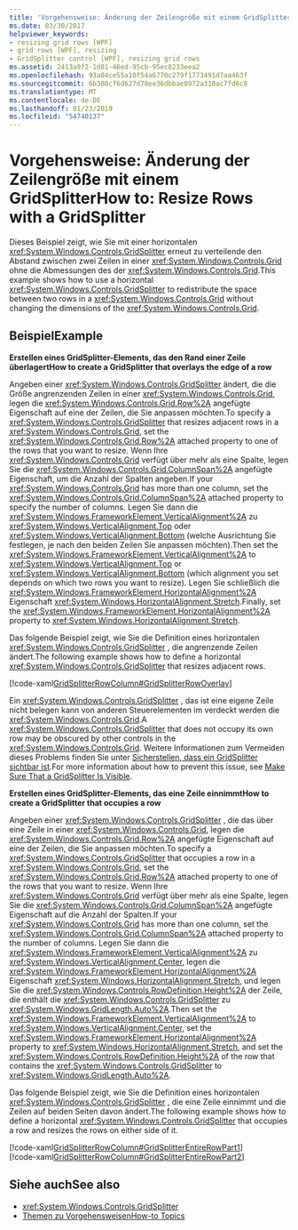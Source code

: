 ```yaml
---
title: 'Vorgehensweise: Änderung der Zeilengröße mit einem GridSplitter'
ms.date: 03/30/2017
helpviewer_keywords:
- resizing grid rows [WPF]
- grid rows [WPF], resizing
- GridSplitter control [WPF], resizing grid rows
ms.assetid: 2413a9f2-1d81-46ed-95cb-95ec8233eea2
ms.openlocfilehash: 93a04ce55a10f54a6770c279f1773491d7aa463f
ms.sourcegitcommit: 6b308cf6d627d78ee36dbbae8972a310ac7fd6c8
ms.translationtype: MT
ms.contentlocale: de-DE
ms.lasthandoff: 01/23/2019
ms.locfileid: "54740137"
---
```

# <a name="how-to-resize-rows-with-a-gridsplitter"></a><span data-ttu-id="9b4b9-102">Vorgehensweise: Änderung der Zeilengröße mit einem GridSplitter</span><span class="sxs-lookup"><span data-stu-id="9b4b9-102">How to: Resize Rows with a GridSplitter</span></span>
<span data-ttu-id="9b4b9-103">Dieses Beispiel zeigt, wie Sie mit einer horizontalen <xref:System.Windows.Controls.GridSplitter> erneut zu verteilende den Abstand zwischen zwei Zeilen in einer <xref:System.Windows.Controls.Grid> ohne die Abmessungen des der <xref:System.Windows.Controls.Grid>.</span><span class="sxs-lookup"><span data-stu-id="9b4b9-103">This example shows how to use a horizontal <xref:System.Windows.Controls.GridSplitter> to redistribute the space between two rows in a <xref:System.Windows.Controls.Grid> without changing the dimensions of the <xref:System.Windows.Controls.Grid>.</span></span>  
  
## <a name="example"></a><span data-ttu-id="9b4b9-104">Beispiel</span><span class="sxs-lookup"><span data-stu-id="9b4b9-104">Example</span></span>  
 <span data-ttu-id="9b4b9-105">**Erstellen eines GridSplitter-Elements, das den Rand einer Zeile überlagert**</span><span class="sxs-lookup"><span data-stu-id="9b4b9-105">**How to create a GridSplitter that overlays the edge of a row**</span></span>  
  
 <span data-ttu-id="9b4b9-106">Angeben einer <xref:System.Windows.Controls.GridSplitter> ändert, die die Größe angrenzenden Zeilen in einer <xref:System.Windows.Controls.Grid>, legen die <xref:System.Windows.Controls.Grid.Row%2A> angefügte Eigenschaft auf eine der Zeilen, die Sie anpassen möchten.</span><span class="sxs-lookup"><span data-stu-id="9b4b9-106">To specify a <xref:System.Windows.Controls.GridSplitter> that resizes adjacent rows in a <xref:System.Windows.Controls.Grid>, set the <xref:System.Windows.Controls.Grid.Row%2A> attached property to one of the rows that you want to resize.</span></span> <span data-ttu-id="9b4b9-107">Wenn Ihre <xref:System.Windows.Controls.Grid> verfügt über mehr als eine Spalte, legen Sie die <xref:System.Windows.Controls.Grid.ColumnSpan%2A> angefügte Eigenschaft, um die Anzahl der Spalten angeben.</span><span class="sxs-lookup"><span data-stu-id="9b4b9-107">If your <xref:System.Windows.Controls.Grid> has more than one column, set the <xref:System.Windows.Controls.Grid.ColumnSpan%2A> attached property to specify the number of columns.</span></span> <span data-ttu-id="9b4b9-108">Legen Sie dann die <xref:System.Windows.FrameworkElement.VerticalAlignment%2A> zu <xref:System.Windows.VerticalAlignment.Top> oder <xref:System.Windows.VerticalAlignment.Bottom> (welche Ausrichtung Sie festlegen, je nach den beiden Zeilen Sie anpassen möchten).</span><span class="sxs-lookup"><span data-stu-id="9b4b9-108">Then set the <xref:System.Windows.FrameworkElement.VerticalAlignment%2A> to <xref:System.Windows.VerticalAlignment.Top> or <xref:System.Windows.VerticalAlignment.Bottom> (which alignment you set depends on which two rows you want to resize).</span></span> <span data-ttu-id="9b4b9-109">Legen Sie schließlich die <xref:System.Windows.FrameworkElement.HorizontalAlignment%2A> Eigenschaft <xref:System.Windows.HorizontalAlignment.Stretch>.</span><span class="sxs-lookup"><span data-stu-id="9b4b9-109">Finally, set the <xref:System.Windows.FrameworkElement.HorizontalAlignment%2A> property to <xref:System.Windows.HorizontalAlignment.Stretch>.</span></span>  
  
 <span data-ttu-id="9b4b9-110">Das folgende Beispiel zeigt, wie Sie die Definition eines horizontalen <xref:System.Windows.Controls.GridSplitter> , die angrenzende Zeilen ändert.</span><span class="sxs-lookup"><span data-stu-id="9b4b9-110">The following example shows how to define a horizontal <xref:System.Windows.Controls.GridSplitter> that resizes adjacent rows.</span></span>  
  
 [!code-xaml[GridSplitterRowColumn#GridSplitterRowOverlay](../../../../samples/snippets/csharp/VS_Snippets_Wpf/GridSplitterRowColumn/CS/Window1.xaml#gridsplitterrowoverlay)]  
  
 <span data-ttu-id="9b4b9-111">Ein <xref:System.Windows.Controls.GridSplitter> , das ist eine eigene Zeile nicht belegen kann von anderen Steuerelementen im verdeckt werden die <xref:System.Windows.Controls.Grid>.</span><span class="sxs-lookup"><span data-stu-id="9b4b9-111">A <xref:System.Windows.Controls.GridSplitter> that does not occupy its own row may be obscured by other controls in the <xref:System.Windows.Controls.Grid>.</span></span> <span data-ttu-id="9b4b9-112">Weitere Informationen zum Vermeiden dieses Problems finden Sie unter [Sicherstellen, dass ein GridSplitter sichtbar ist](../../../../docs/framework/wpf/controls/how-to-make-sure-that-a-gridsplitter-is-visible.md).</span><span class="sxs-lookup"><span data-stu-id="9b4b9-112">For more information about how to prevent this issue, see [Make Sure That a GridSplitter Is Visible](../../../../docs/framework/wpf/controls/how-to-make-sure-that-a-gridsplitter-is-visible.md).</span></span>  
  
 <span data-ttu-id="9b4b9-113">**Erstellen eines GridSplitter-Elements, das eine Zeile einnimmt**</span><span class="sxs-lookup"><span data-stu-id="9b4b9-113">**How to create a GridSplitter that occupies a row**</span></span>  
  
 <span data-ttu-id="9b4b9-114">Angeben einer <xref:System.Windows.Controls.GridSplitter> , die das über eine Zeile in einer <xref:System.Windows.Controls.Grid>, legen die <xref:System.Windows.Controls.Grid.Row%2A> angefügte Eigenschaft auf eine der Zeilen, die Sie anpassen möchten.</span><span class="sxs-lookup"><span data-stu-id="9b4b9-114">To specify a <xref:System.Windows.Controls.GridSplitter> that occupies a row in a <xref:System.Windows.Controls.Grid>, set the <xref:System.Windows.Controls.Grid.Row%2A> attached property to one of the rows that you want to resize.</span></span> <span data-ttu-id="9b4b9-115">Wenn Ihre <xref:System.Windows.Controls.Grid> verfügt über mehr als eine Spalte, legen Sie die <xref:System.Windows.Controls.Grid.ColumnSpan%2A> angefügte Eigenschaft auf die Anzahl der Spalten.</span><span class="sxs-lookup"><span data-stu-id="9b4b9-115">If your <xref:System.Windows.Controls.Grid> has more than one column, set the <xref:System.Windows.Controls.Grid.ColumnSpan%2A> attached property to the number of columns.</span></span> <span data-ttu-id="9b4b9-116">Legen Sie dann die <xref:System.Windows.FrameworkElement.VerticalAlignment%2A> zu <xref:System.Windows.VerticalAlignment.Center>, legen die <xref:System.Windows.FrameworkElement.HorizontalAlignment%2A> Eigenschaft <xref:System.Windows.HorizontalAlignment.Stretch>, und legen Sie die <xref:System.Windows.Controls.RowDefinition.Height%2A> der Zeile, die enthält die <xref:System.Windows.Controls.GridSplitter> zu <xref:System.Windows.GridLength.Auto%2A>.</span><span class="sxs-lookup"><span data-stu-id="9b4b9-116">Then set the <xref:System.Windows.FrameworkElement.VerticalAlignment%2A> to <xref:System.Windows.VerticalAlignment.Center>, set the <xref:System.Windows.FrameworkElement.HorizontalAlignment%2A> property to <xref:System.Windows.HorizontalAlignment.Stretch>, and set the <xref:System.Windows.Controls.RowDefinition.Height%2A> of the row that contains the <xref:System.Windows.Controls.GridSplitter> to <xref:System.Windows.GridLength.Auto%2A>.</span></span>  
  
 <span data-ttu-id="9b4b9-117">Das folgende Beispiel zeigt, wie Sie die Definition eines horizontalen <xref:System.Windows.Controls.GridSplitter> , die eine Zeile einnimmt und die Zeilen auf beiden Seiten davon ändert.</span><span class="sxs-lookup"><span data-stu-id="9b4b9-117">The following example shows how to define a horizontal <xref:System.Windows.Controls.GridSplitter> that occupies a row and resizes the rows on either side of it.</span></span>  
  
 [!code-xaml[GridSplitterRowColumn#GridSplitterEntireRowPart1](../../../../samples/snippets/csharp/VS_Snippets_Wpf/GridSplitterRowColumn/CS/Window1.xaml#gridsplitterentirerowpart1)]  
[!code-xaml[GridSplitterRowColumn#GridSplitterEntireRowPart2](../../../../samples/snippets/csharp/VS_Snippets_Wpf/GridSplitterRowColumn/CS/Window1.xaml#gridsplitterentirerowpart2)]  
  
## <a name="see-also"></a><span data-ttu-id="9b4b9-118">Siehe auch</span><span class="sxs-lookup"><span data-stu-id="9b4b9-118">See also</span></span>
- <xref:System.Windows.Controls.GridSplitter>
- [<span data-ttu-id="9b4b9-119">Themen zu Vorgehensweisen</span><span class="sxs-lookup"><span data-stu-id="9b4b9-119">How-to Topics</span></span>](../../../../docs/framework/wpf/controls/gridsplitter-how-to-topics.md)

